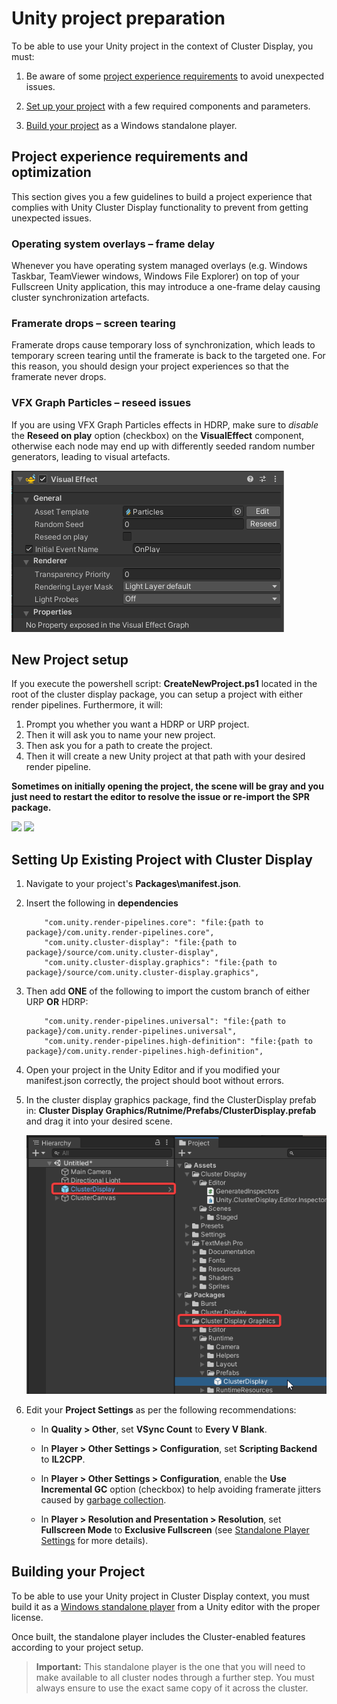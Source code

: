 # Unity project preparation

To be able to use your Unity project in the context of Cluster Display, you must:

1.  Be aware of some [project experience requirements](#project-experience-requirements-and-optimization) to avoid unexpected issues.

2.  [Set up your project](#project-setup) with a few required components and parameters.

3.  [Build your project](#building-your-project) as a Windows standalone player.

## Project experience requirements and optimization

This section gives you a few guidelines to build a project experience that complies with Unity Cluster Display functionality to prevent from getting unexpected issues.

### Operating system overlays – frame delay

Whenever you have operating system managed overlays (e.g. Windows Taskbar, TeamViewer windows, Windows File Explorer) on top of your Fullscreen Unity application, this may introduce a one-frame delay causing cluster synchronization artefacts.

### Framerate drops – screen tearing

Framerate drops cause temporary loss of synchronization, which leads to temporary screen tearing until the framerate is back to the targeted one. For this reason, you should design your project experiences so that the framerate never drops.

### VFX Graph Particles – reseed issues

If you are using VFX Graph Particles effects in HDRP, make sure to *disable* the **Reseed on play** option (checkbox) on the **VisualEffect** component, otherwise each node may end up with differently seeded random number generators, leading to visual artefacts.

![](images/component-visual-effect.png)

## New Project setup

If you execute the powershell script: **CreateNewProject.ps1** located in the root of the cluster display package, you can setup a project with either render pipelines. Furthermore, it will:
1. Prompt you whether you want a HDRP or URP project.
2. Then it will ask you to name your new project.
3. Then ask you for a path to create the project.
4. Then it will create a new Unity project at that path with your desired render pipeline.

**Sometimes on initially opening the project, the scene will be gray and you just need to restart the editor to resolve the issue or re-import the SPR package.**

![](images/new-project-script.png)
![](images/new-project-script.gif)

## Setting Up Existing Project with Cluster Display

1. Navigate to your project's **Packages\manifest.json**.
2. Insert the following in **dependencies**
    ```
        "com.unity.render-pipelines.core": "file:{path to package}/com.unity.render-pipelines.core",
        "com.unity.cluster-display": "file:{path to package}/source/com.unity.cluster-display",
        "com.unity.cluster-display.graphics": "file:{path to package}/source/com.unity.cluster-display.graphics",
    ```
3. Then add **ONE** of the following to import the custom branch of either URP **OR** HDRP:
    ```
        "com.unity.render-pipelines.universal": "file:{path to package}/com.unity.render-pipelines.universal",
        "com.unity.render-pipelines.high-definition": "file:{path to package}/com.unity.render-pipelines.high-definition",
    ```
4.  Open your project in the Unity Editor and if you modified your manifest.json correctly, the project should boot without errors.
5. In the cluster display graphics package, find the ClusterDisplay prefab in: **Cluster Display Graphics/Rutnime/Prefabs/ClusterDisplay.prefab** and drag it into your desired scene.

    ![Cluster Display Prefab](images/cluster-display-prefab.png)

3.  Edit your **Project Settings** as per the following recommendations:

    -  In **Quality > Other**, set **VSync Count** to **Every V Blank**.

    -  In **Player > Other Settings > Configuration**, set **Scripting Backend** to **IL2CPP**.

    -  In **Player > Other Settings > Configuration**, enable the **Use Incremental GC** option (checkbox) to help avoiding framerate jitters caused by [garbage collection](https://blogs.unity3d.com/2018/11/26/feature-preview-incremental-garbage-collection/).

    -  In **Player > Resolution and Presentation > Resolution**, set **Fullscreen Mode** to **Exclusive Fullscreen** (see [Standalone Player Settings](https://docs.unity3d.com/Manual/class-PlayerSettingsStandalone.html) for more details).

## Building your Project

To be able to use your Unity project in Cluster Display context, you must build it as a [Windows standalone player](https://docs.unity3d.com/Manual/BuildSettingsStandalone.html) from a Unity editor with the proper license.

Once built, the standalone player includes the Cluster-enabled features according to your project setup.

> **Important:** This standalone player is the one that you will need to make available to all cluster nodes through a further step. You must always ensure to use the exact same copy of it across the cluster.
